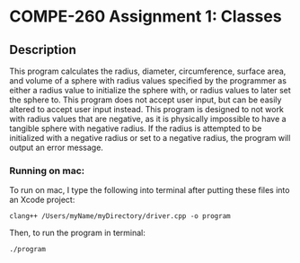 # COMPE-260 Assignment 1: Classes
## Description
This program calculates the radius, diameter, circumference, surface area, and
volume of a sphere with radius values specified by the programmer as either a radius value to initialize the sphere with, or radius values to later set the sphere to. This program does not accept user input, but can be easily altered to accept user input instead. This program is designed to not work with radius values that are negative, as it is physically impossible to have a tangible sphere with negative radius. If the radius is attempted to be initialized with a negative radius or set to a negative radius, the program will output an error message.
### Running on mac:
To run on mac, I type the following into terminal after putting these files into an Xcode project:
```
clang++ /Users/myName/myDirectory/driver.cpp -o program
```
Then, to run the program in terminal:
```
./program
```
